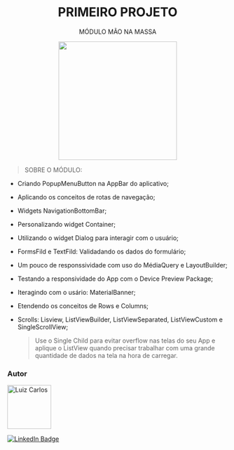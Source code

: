 <h1 align="center"> PRIMEIRO PROJETO</h1>

<p align="center"> MÓDULO MÃO NA MASSA</p>

<p align="center">
<img width="" height="270" src="assets/images/logo.gif"/>
</p>


 > SOBRE O MÓDULO:

- Criando PopupMenuButton na AppBar do aplicativo;
- Aplicando os conceitos de rotas de navegação;
- Widgets NavigationBottomBar;
- Personalizando widget Container;
- Utilizando o widget Dialog para interagir com o usuário;
- FormsFild e TextFild: Validadando os dados do formulário;
- Um pouco de responssividade com uso do MédiaQuery e LayoutBuilder;
- Testando a responsividade do App com o Device Preview Package;
- Iteragindo com o usário: MaterialBanner;
- Etendendo os conceitos de Rows e Columns;
- Scrolls: Lisview, ListViewBuilder, ListViewSeparated, ListViewCustom e SingleScrollView;

    > Use o Single Child para evitar overflow nas telas do seu App e aplique o ListView quando precisar trabalhar com uma grande quantidade de dados na tela na hora de carregar.



### Autor

<img alt="Luiz Carlos" title="Luiz Carlos" src="https://avatars.githubusercontent.com/u/29442285?s=96&v=4" height="100" width="100" />

[![LinkedIn Badge](https://img.shields.io/badge/-LUIZ_CARLOS-blue?style=flat-square&logo=Linkedin&logoColor=white&link=https://www.linkedin.com/in/luizzlcs/)](https://www.linkedin.com/in/luizzlcs/)

